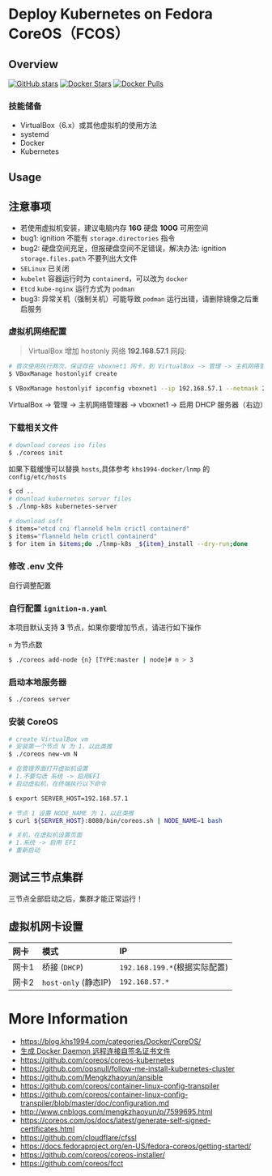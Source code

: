 # Deploy Kubernetes on Fedora CoreOS（FCOS）

## Overview

[![GitHub stars](https://img.shields.io/github/stars/khs1994-docker/coreos.svg?style=social&label=Stars)](https://github.com/khs1994-docker/coreos) [![Docker Stars](https://img.shields.io/docker/stars/khs1994/coreos.svg)](https://hub.docker.com/r/khs1994/coreos) [![Docker Pulls](https://img.shields.io/docker/pulls/khs1994/coreos.svg)](https://hub.docker.com/r/khs1994/coreos)

### 技能储备

* VirtualBox（6.x）或其他虚拟机的使用方法
* systemd
* Docker
* Kubernetes

## Usage

## 注意事项

* 若使用虚拟机安装，建议电脑内存 **16G** 硬盘 **100G** 可用空间
* bug1: ignition 不能有 `storage.directories` 指令
* bug2: 硬盘空间充足，但报硬盘空间不足错误，解决办法: ignition `storage.files.path` 不要列出大文件
* `SELinux` 已关闭
* `kubelet` 容器运行时为 `containerd`，可以改为 `docker`
* `Etcd` `kube-nginx` 运行方式为 `podman`
* bug3: 异常关机（强制关机）可能导致 `podman` 运行出错，请删除镜像之后重启服务

### 虚拟机网络配置

> VirtualBox 增加 hostonly 网络 **192.168.57.1** 网段:

```bash
# 首次使用执行两次，保证存在 vboxnet1 网卡，到 VirtualBox -> 管理 -> 主机网络管理器 查看
$ VBoxManage hostonlyif create

$ VBoxManage hostonlyif ipconfig vboxnet1 --ip 192.168.57.1 --netmask 255.255.255.0
```

VirtualBox -> 管理 -> 主机网络管理器 -> vboxnet1 -> 启用 DHCP 服务器（右边）

### 下载相关文件

```bash
# download coreos iso files
$ ./coreos init
```

如果下载缓慢可以替换 `hosts`,具体参考 `khs1994-docker/lnmp` 的 `config/etc/hosts`

```bash
$ cd ..
# download kubernetes server files
$ ./lnmp-k8s kubernetes-server

# download soft
$ items="etcd cni flanneld helm crictl containerd"
$ items="flanneld helm crictl containerd"
$ for item in $items;do ./lnmp-k8s _${item}_install --dry-run;done
```

### 修改 .env 文件

自行调整配置

### 自行配置 `ignition-n.yaml`

本项目默认支持 **3** 节点，如果你要增加节点，请进行如下操作

`n` 为节点数

```bash
$ ./coreos add-node {n} [TYPE:master | node]# n > 3
```

### 启动本地服务器

```bash
$ ./coreos server
```

### 安装 CoreOS

```bash
# create VirtualBox vm
# 安装第一个节点 N 为 1，以此类推
$ ./coreos new-vm N

# 在管理界面打开虚拟机设置
# 1.不要勾选 系统 -> 启用EFI
# 启动虚拟机，在终端执行以下命令

$ export SERVER_HOST=192.168.57.1

# 节点 1 设置 NODE_NAME 为 1，以此类推
$ curl ${SERVER_HOST}:8080/bin/coreos.sh | NODE_NAME=1 bash

# 关机，在虚拟机设置页面
# 1.系统 -> 启用 EFI
# 重新启动
```

## 测试三节点集群

三节点全部启动之后，集群才能正常运行！

## 虚拟机网卡设置

| 网卡    | 模式                  | IP              |
| :----- | :-------------        |:------          |
| 网卡1   | 桥接 (`DHCP`)         | `192.168.199.*`(根据实际配置) |
| 网卡2   | `host-only` (静态IP)  | `192.168.57.*`  |

# More Information

* https://blog.khs1994.com/categories/Docker/CoreOS/
* [生成 Docker Daemon 远程连接自签名证书文件](https://blog.khs1994.com/docker/dockerd.html)
* https://github.com/coreos/coreos-kubernetes
* https://github.com/opsnull/follow-me-install-kubernetes-cluster
* https://github.com/Mengkzhaoyun/ansible
* https://github.com/coreos/container-linux-config-transpiler
* https://github.com/coreos/container-linux-config-transpiler/blob/master/doc/configuration.md
* http://www.cnblogs.com/mengkzhaoyun/p/7599695.html
* https://coreos.com/os/docs/latest/generate-self-signed-certificates.html
* https://github.com/cloudflare/cfssl
* https://docs.fedoraproject.org/en-US/fedora-coreos/getting-started/
* https://github.com/coreos/coreos-installer/
* https://github.com/coreos/fcct
